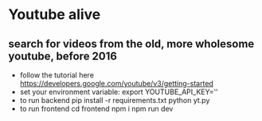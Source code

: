 # Youtube alive
## search for videos from the old, more wholesome youtube, before 2016

- follow the tutorial here https://developers.google.com/youtube/v3/getting-started
- set your environment variable:
    export YOUTUBE_API_KEY='<youtube-api-key-here>'
- to run backend
    pip install -r requirements.txt
    python yt.py
- to run frontend
    cd frontend
    npm i
    npm run dev
